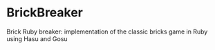 BrickBreaker
============

Brick Ruby breaker: implementation of the classic bricks game in Ruby using Hasu and Gosu
